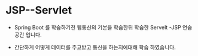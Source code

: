 # JSP--Servlet

- Spring Boot 를 학습하기전 웹통신의 기본을 학습한뒤 학습한 Servelt -JSP 연습 공간 입니다.

- 간단하게 어떻게 데이터를 주고받고 통신을 하는지에대해 학습 하였습니다.
